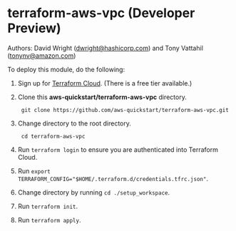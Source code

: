 # terraform-aws-vpc (Developer Preview)
Authors: David Wright (dwright@hashicorp.com) and Tony Vattahil (tonynv@amazon.com)  

To deploy this module, do the following:
1. Sign up for [Terraform Cloud](https://app.terraform.io/signup/account). (There is a free tier available.)
2. Clone this **aws-quickstart/terraform-aws-vpc** directory.

        git clone https://github.com/aws-quickstart/terraform-aws-vpc.git

3. Change directory to the root directory.

        cd terraform-aws-vpc

4. Run `terraform login` to ensure you are authenticated into Terraform Cloud.
5. Run `export TERRAFORM_CONFIG="$HOME/.terraform.d/credentials.tfrc.json"`.
6. Change directory by running `cd ./setup_workspace`.
7. Run `terraform init`.
8. Run `terraform apply`.
